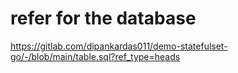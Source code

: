 # refer for the database
https://gitlab.com/dipankardas011/demo-statefulset-go/-/blob/main/table.sql?ref_type=heads
